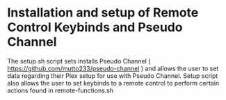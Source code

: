 # Installation and setup of Remote Control Keybinds and Pseudo Channel
The setup.sh script sets installs Pseudo Channel ( https://github.com/mutto233/pseudo-channel ) and allows the user to set data regarding their Plex setup for use with Pseudo Channel. Setup script also allows the user to set keybinds to a remote control to perform certain actions found in remote-functions.sh
